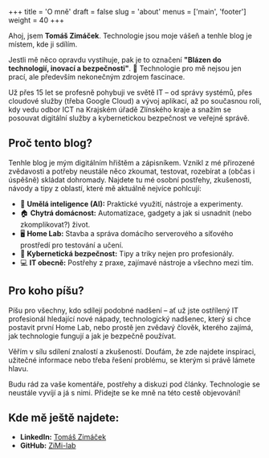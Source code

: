 +++
title = 'O mně'
draft = false
slug = 'about'
menus = ['main', 'footer']
weight = 40
+++

Ahoj, jsem **Tomáš Zimáček**. Technologie jsou moje vášeň a tenhle blog je místem, kde ji sdílím.

Jestli mě něco opravdu vystihuje, pak je to označení **"Blázen do technologií, inovací a bezpečnosti"**. 🚀 Technologie pro mě nejsou jen prací, ale především nekonečným zdrojem fascinace.

Už přes 15 let se profesně pohybuji ve světě IT – od správy systémů, přes cloudové služby (třeba Google Cloud) a vývoj aplikací, až po současnou roli, kdy vedu odbor ICT na Krajském úřadě Zlínského kraje a snažím se posouvat digitální služby a kybernetickou bezpečnost ve veřejné správě.

## Proč tento blog?

Tenhle blog je mým digitálním hřištěm a zápisníkem. Vznikl z mé přirozené zvědavosti a potřeby neustále něco zkoumat, testovat, rozebírat a (občas i úspěšně) skládat dohromady. Najdete tu mé osobní postřehy, zkušenosti, návody a tipy z oblastí, které mě aktuálně nejvíce pohlcují:

* 🤖 **Umělá inteligence (AI):** Praktické využití, nástroje a experimenty.
* 🏠 **Chytrá domácnost:** Automatizace, gadgety a jak si usnadnit (nebo zkomplikovat?) život.
* 🖥️ **Home Lab:** Stavba a správa domácího serverového a síťového prostředí pro testování a učení.
* 🔐 **Kybernetická bezpečnost:** Tipy a triky nejen pro profesionály.
* 💻 **IT obecně:** Postřehy z praxe, zajímavé nástroje a všechno mezi tím.

## Pro koho píšu?

Píšu pro všechny, kdo sdílejí podobné nadšení – ať už jste ostřílený IT profesionál hledající nové nápady, technologický nadšenec, který si chce postavit první Home Lab, nebo prostě jen zvědavý člověk, kterého zajímá, jak technologie fungují a jak je bezpečně používat.

Věřím v sílu sdílení znalostí a zkušeností. Doufám, že zde najdete inspiraci, užitečné informace nebo třeba řešení problému, se kterým si právě lámete hlavu.

Budu rád za vaše komentáře, postřehy a diskuzi pod články. Technologie se neustále vyvíjí a já s nimi. Přidejte se ke mně na této cestě objevování!

## Kde mě ještě najdete:

* **LinkedIn:** [Tomáš Zimáček](https://www.linkedin.com/in/zimacek)
* **GitHub:** [ZiMi-lab](https://github.com/ZiMi-lab)